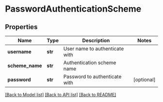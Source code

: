 # PasswordAuthenticationScheme

## Properties
Name | Type | Description | Notes
------------ | ------------- | ------------- | -------------
**username** | **str** | User name to authenticate with | 
**scheme_name** | **str** | Authentication scheme name | 
**password** | **str** | Password to authenticate with | [optional] 

[[Back to Model list]](../README.md#documentation-for-models) [[Back to API list]](../README.md#documentation-for-api-endpoints) [[Back to README]](../README.md)


